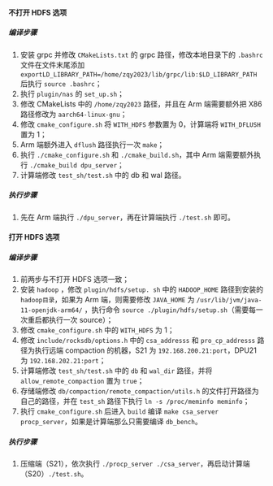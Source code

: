 #### 不打开 HDFS 选项
##### 编译步骤
1. 安装 grpc 并修改 `CMakeLists.txt` 的 grpc 路径，修改本地目录下的 `.bashrc` 文件在文件末尾添加 `exportLD_LIBRARY_PATH=/home/zqy2023/lib/grpc/lib:$LD_LIBRARY_PATH` 后执行 `source .bashrc`；
2. 执行 `plugin/nas` 的 `set_up.sh`；
3. 修改 CMakeLists 中的 `/home/zqy2023` 路径，并且在 Arm 端需要额外把 X86 路径修改为 `aarch64-linux-gnu`；
4. 修改 `cmake_configure.sh` 将 `WITH_HDFS` 参数置为 0，计算端将 `WITH_DFLUSH` 置为 1；
5. Arm 端额外进入 `dflush` 路径执行一次 `make`；
6. 执行 `./cmake_configure.sh` 和 `./cmake_build.sh`，其中 Arm 端需要额外执行 `./cmake_build dpu_server`；
7. 计算端修改 `test_sh/test.sh` 中的 db 和 wal 路径。
##### 执行步骤
1. 先在 Arm 端执行 `./dpu_server`，再在计算端执行 `./test.sh` 即可。

#### 打开 HDFS 选项
##### 编译步骤
1. 前两步与不打开 HDFS 选项一致；
2. 安装 `hadoop` ，修改 ` plugin/hdfs/setup. sh ` 中的 `HADOOP_HOME` 路径到安装的 `hadoop目录`，如果为 Arm 端，则需要修改 `JAVA_HOME` 为 `/usr/lib/jvm/java-11-openjdk-arm64/` ，执行命令 `source ./plugin/hdfs/setup.sh`（需要每一次重启都执行一次 source）；
3. 修改 `cmake_configure.sh` 中的 `WITH_HDFS` 为 1；
4. 修改 `include/rocksdb/options.h` 中的 `csa_addresss` 和 `pro_cp_addresss` 路径为执行远端 compaction 的机器，S21 为 `192.168.200.21:port`，DPU21 为 `192.168.202.21:port`；
7. 计算端修改 `test_sh/test.sh` 中的 `db` 和 `wal_dir` 路径，并将 `allow_remote_compaction` 置为 `true`；
8. 存储端修改 `db/compaction/remote_compaction/utils.h` 的文件打开路径为自己的路径，并在 `test_sh` 路径下执行 `ln -s /proc/meminfo meminfo`；
9. 执行 `cmake_configure.sh` 后进入 `build` 编译 `make csa_server procp_server`，如果是计算端那么只需要编译 `db_bench`。

##### 执行步骤
1. 压缩端（S21），依次执行 `./procp_server ./csa_server`，再启动计算端（S20）`./test.sh`。

